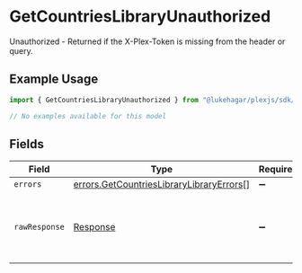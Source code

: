 # GetCountriesLibraryUnauthorized

Unauthorized - Returned if the X-Plex-Token is missing from the header or query.

## Example Usage

```typescript
import { GetCountriesLibraryUnauthorized } from "@lukehagar/plexjs/sdk/models/errors";

// No examples available for this model
```

## Fields

| Field                                                                                                       | Type                                                                                                        | Required                                                                                                    | Description                                                                                                 |
| ----------------------------------------------------------------------------------------------------------- | ----------------------------------------------------------------------------------------------------------- | ----------------------------------------------------------------------------------------------------------- | ----------------------------------------------------------------------------------------------------------- |
| `errors`                                                                                                    | [errors.GetCountriesLibraryLibraryErrors](../../../sdk/models/errors/getcountrieslibrarylibraryerrors.md)[] | :heavy_minus_sign:                                                                                          | N/A                                                                                                         |
| `rawResponse`                                                                                               | [Response](https://developer.mozilla.org/en-US/docs/Web/API/Response)                                       | :heavy_minus_sign:                                                                                          | Raw HTTP response; suitable for custom response parsing                                                     |